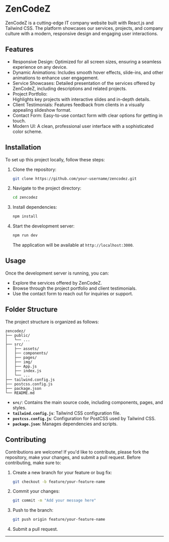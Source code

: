 
# ZenCodeZ

ZenCodeZ is a cutting-edge IT company website built with React.js and Tailwind CSS. The platform showcases our services, projects, and company culture with a modern, responsive design and engaging user interactions.

## Features

- Responsive Design:
  Optimized for all screen sizes, ensuring a seamless experience on any device.
- Dynamic Animations:
  Includes smooth hover effects, slide-ins, and other animations to enhance user engagement.
- Service Showcases:
  Detailed presentation of the services offered by ZenCodeZ, including descriptions and related projects.
- Project Portfolio:  
  Highlights key projects with interactive slides and in-depth details.
- Client Testimonials:
  Features feedback from clients in a visually appealing slideshow format.
- Contact Form:
  Easy-to-use contact form with clear options for getting in touch.
- Modern UI:
  A clean, professional user interface with a sophisticated color scheme.

## Installation

To set up this project locally, follow these steps:

1. Clone the repository:
   ```bash
   git clone https://github.com/your-username/zencodez.git
   ```
2. Navigate to the project directory:
   ```bash
   cd zencodez
   ```

3. Install dependencies:
   ```bash
   npm install
   ```
4. Start the development server:
   ```bash
   npm run dev
   ```
   The application will be available at `http://localhost:3000`.

## Usage

Once the development server is running, you can:
- Explore the services offered by ZenCodeZ.
- Browse through the project portfolio and client testimonials.
- Use the contact form to reach out for inquiries or support.

## Folder Structure

The project structure is organized as follows:

```
zencodez/
├── public/
│   └── ...
├── src/
│   ├── assets/
│   ├── components/
│   ├── pages/
│   ├── img/
│   ├── App.js
│   ├── index.js
│   └── ...
├── tailwind.config.js
├── postcss.config.js
├── package.json
└── README.md
```

- **`src/`**: Contains the main source code, including components, pages, and styles.
- **`tailwind.config.js`**: Tailwind CSS configuration file.
- **`postcss.config.js`**: Configuration for PostCSS used by Tailwind CSS.
- **`package.json`**: Manages dependencies and scripts.

## Contributing

Contributions are welcome! If you'd like to contribute, please fork the repository, make your changes, and submit a pull request. Before contributing, make sure to:

1. Create a new branch for your feature or bug fix:
   ```bash
   git checkout -b feature/your-feature-name
   ```

2. Commit your changes:
   ```bash
   git commit -m "Add your message here"
   ```

3. Push to the branch:
   ```bash
   git push origin feature/your-feature-name
   ```

4. Submit a pull request.

----------
